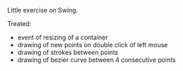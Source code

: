 Little exercise on Swing.

Treated:
- event of resizing of a container
- drawing of new points on double click of left mouse
- drawing of strokes between points
- drawing of bezier curve between 4 consecutive points
